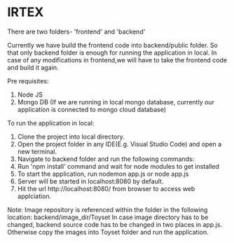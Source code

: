 # IRTEX
There are two folders- 'frontend' and 'backend'

Currently we have build the frontend code into backend/public folder. So that only backend folder is enough for running the application in local. In case of any modifications in frontend,we will have to take the frontend code and build it again.

Pre requisites:

1. Node JS
2. Mongo DB (If we are running in local mongo database, currently our application is connected to mongo cloud database)

To run the application in local:

1. Clone the project into local directory.
2. Open the project folder in any IDE(E.g. Visual Studio Code) and open a new terminal.
3. Navigate to backend folder and run the following commands:
4. Run 'npm install' command and wait for node modules to get installed
5. To start the application, run nodemon app.js or node app.js
6. Server will be started in localhost:8080 by default.
7. Hit the url http://localhost:8080/ from browser to access web applciation.

Note: Image repository is referenced within the folder in the following location: backend/image_dir/Toyset In case image directory has to be changed, backend source code has to be changed in two places in app.js. Otherwise copy the images into Toyset folder and run the application.
